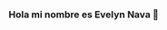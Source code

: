 ### Hola mi nombre es Evelyn Nava  👋

<!--
**NavitaEve/NavitaEve** is a ✨ _special_ ✨ repository because its `README.md` (this file) appears on your GitHub profile.

![tester](https://github.com/NavitaEve/NavitaEve/assets/160977012/c05fda2f-e26c-42aa-84bd-fc642330bcd8)

 Soy Tester Manual con tres años de experiencia en pruebas y desarrollo de software, innovadora con un historial de diseño y ejecución de planes de prueba exhaustivos para garantizar la calidad del software. Capacidad demostrada para analizar los resultados de las pruebas e identificar errores para prevenir problemas, motivado por entregar productos de alta calidad que superan las expectativas del usuario.
-->
